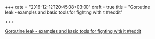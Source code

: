 +++
date = "2016-12-12T20:45:08+03:00"
draft = true
title = "Goroutine leak - examples and basic tools for fighting with it  #reddit"

+++

<p><a href="https://t.co/UWs3eLQGS1">Goroutine leak - examples and basic tools for fighting with it  #reddit</a></p>
